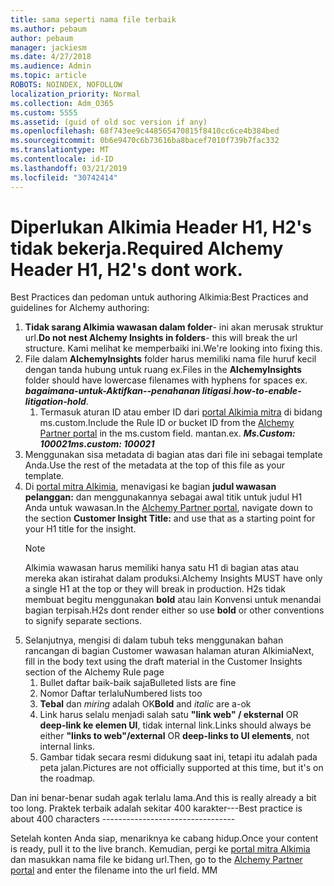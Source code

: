 ```yaml
---
title: sama seperti nama file terbaik
ms.author: pebaum
author: pebaum
manager: jackiesm
ms.date: 4/27/2018
ms.audience: Admin
ms.topic: article
ROBOTS: NOINDEX, NOFOLLOW
localization_priority: Normal
ms.collection: Adm_O365
ms.custom: 5555
ms.assetid: (guid of old soc version if any)
ms.openlocfilehash: 68f743ee9c448565470815f8410cc6ce4b384bed
ms.sourcegitcommit: 0b6e9470c6b73616ba8bacef7010f739b7fac332
ms.translationtype: MT
ms.contentlocale: id-ID
ms.lasthandoff: 03/21/2019
ms.locfileid: "30742414"
---
```

# <a name="required-alchemy-header-h1-h2s-dont-work"></a><span data-ttu-id="8f34a-102">Diperlukan Alkimia Header H1, H2's tidak bekerja.</span><span class="sxs-lookup"><span data-stu-id="8f34a-102">Required Alchemy Header H1, H2's dont work.</span></span>
<span data-ttu-id="8f34a-103">Best Practices dan pedoman untuk authoring Alkimia:</span><span class="sxs-lookup"><span data-stu-id="8f34a-103">Best Practices and guidelines for Alchemy authoring:</span></span>

1. <span data-ttu-id="8f34a-104">**Tidak sarang Alkimia wawasan dalam folder**- ini akan merusak struktur url.</span><span class="sxs-lookup"><span data-stu-id="8f34a-104">**Do not nest Alchemy Insights in folders**- this will break the url structure.</span></span> <span data-ttu-id="8f34a-105">Kami melihat ke memperbaiki ini.</span><span class="sxs-lookup"><span data-stu-id="8f34a-105">We're looking into fixing this.</span></span>
1. <span data-ttu-id="8f34a-106">File dalam **AlchemyInsights** folder harus memiliki nama file huruf kecil dengan tanda hubung untuk ruang ex.</span><span class="sxs-lookup"><span data-stu-id="8f34a-106">Files in the **AlchemyInsights** folder should have lowercase filenames with hyphens for spaces ex.</span></span> <span data-ttu-id="8f34a-107">***bagaimana-untuk-Aktifkan--penahanan litigasi***.</span><span class="sxs-lookup"><span data-stu-id="8f34a-107">***how-to-enable-litigation-hold***.</span></span>
    1. <span data-ttu-id="8f34a-108">Termasuk aturan ID atau ember ID dari [portal Alkimia mitra](https://alchemyportal.azurewebsites.net) di bidang ms.custom.</span><span class="sxs-lookup"><span data-stu-id="8f34a-108">Include the Rule ID or bucket ID from the [Alchemy Partner portal](https://alchemyportal.azurewebsites.net) in the ms.custom field.</span></span> <span data-ttu-id="8f34a-109">mantan.</span><span class="sxs-lookup"><span data-stu-id="8f34a-109">ex.</span></span> <span data-ttu-id="8f34a-110">***Ms.Custom: 100021***</span><span class="sxs-lookup"><span data-stu-id="8f34a-110">***ms.custom: 100021***</span></span>
1. <span data-ttu-id="8f34a-111">Menggunakan sisa metadata di bagian atas dari file ini sebagai template Anda.</span><span class="sxs-lookup"><span data-stu-id="8f34a-111">Use the rest of the metadata at the top of this file as your template.</span></span>
1. <span data-ttu-id="8f34a-112">Di [portal mitra Alkimia](https://alchemyportal.azurewebsites.net), menavigasi ke bagian **judul wawasan pelanggan:** dan menggunakannya sebagai awal titik untuk judul H1 Anda untuk wawasan.</span><span class="sxs-lookup"><span data-stu-id="8f34a-112">In the [Alchemy Partner portal](https://alchemyportal.azurewebsites.net), navigate down to the section **Customer Insight Title:** and use that as a starting point for your H1 title for the insight.</span></span> 
    > [!NOTE]
    > <span data-ttu-id="8f34a-113">Alkimia wawasan harus memiliki hanya satu H1 di bagian atas atau mereka akan istirahat dalam produksi.</span><span class="sxs-lookup"><span data-stu-id="8f34a-113">Alchemy Insights MUST have only a single H1 at the top or they will break in production.</span></span> <span data-ttu-id="8f34a-114">H2s tidak membuat begitu menggunakan **bold** atau lain Konvensi untuk menandai bagian terpisah.</span><span class="sxs-lookup"><span data-stu-id="8f34a-114">H2s dont render either so use **bold** or other conventions to signify separate sections.</span></span>
1. <span data-ttu-id="8f34a-115">Selanjutnya, mengisi di dalam tubuh teks menggunakan bahan rancangan di bagian Customer wawasan halaman aturan Alkimia</span><span class="sxs-lookup"><span data-stu-id="8f34a-115">Next, fill in the body text using the draft material in the Customer Insights section of the Alchemy Rule page</span></span>
    1. <span data-ttu-id="8f34a-116">Bullet daftar baik-baik saja</span><span class="sxs-lookup"><span data-stu-id="8f34a-116">Bulleted lists are fine</span></span>
    1. <span data-ttu-id="8f34a-117">Nomor Daftar terlalu</span><span class="sxs-lookup"><span data-stu-id="8f34a-117">Numbered lists too</span></span>
    1. <span data-ttu-id="8f34a-118">**Tebal** dan *miring* adalah OK</span><span class="sxs-lookup"><span data-stu-id="8f34a-118">**Bold** and *italic* are a-ok</span></span>
    1. <span data-ttu-id="8f34a-119">Link harus selalu menjadi salah satu **"link web" / eksternal** OR **deep-link ke elemen UI**, tidak internal link.</span><span class="sxs-lookup"><span data-stu-id="8f34a-119">Links should always be either **"links to web"/external** OR **deep-links to UI elements**, not internal links.</span></span>
    1. <span data-ttu-id="8f34a-120">Gambar tidak secara resmi didukung saat ini, tetapi itu adalah pada peta jalan.</span><span class="sxs-lookup"><span data-stu-id="8f34a-120">Pictures are not officially supported at this time, but it's on the roadmap.</span></span>

<span data-ttu-id="8f34a-121">Dan ini benar-benar sudah agak terlalu lama.</span><span class="sxs-lookup"><span data-stu-id="8f34a-121">And this is really already a bit too long.</span></span> <span data-ttu-id="8f34a-122">Praktek terbaik adalah sekitar 400 karakter---</span><span class="sxs-lookup"><span data-stu-id="8f34a-122">Best practice is about 400 characters ---------------------------------</span></span>

<span data-ttu-id="8f34a-123">Setelah konten Anda siap, menariknya ke cabang hidup.</span><span class="sxs-lookup"><span data-stu-id="8f34a-123">Once your content is ready, pull it to the live branch.</span></span> <span data-ttu-id="8f34a-124">Kemudian, pergi ke [portal mitra Alkimia](https://alchemyportal.azurewebsites.net) dan masukkan nama file ke bidang url.</span><span class="sxs-lookup"><span data-stu-id="8f34a-124">Then, go to the [Alchemy Partner portal](https://alchemyportal.azurewebsites.net) and enter the filename into the url field.</span></span> <span data-ttu-id="8f34a-125">M</span><span class="sxs-lookup"><span data-stu-id="8f34a-125">M</span></span>